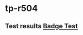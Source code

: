 # tp-r504
## Test results [Badge Test](https://github.com/Azerty228469/tp-r504/actions/workflows/pytest.yml/badge.svg)
